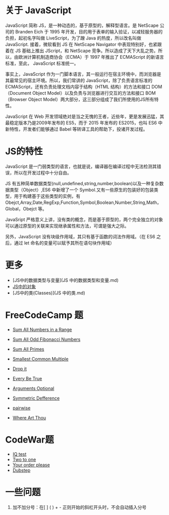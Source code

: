 # 关于 JavaScript
JavaScript 简称 JS，是一种动态的，基于原型的，解释型语言。是 NetScape 公司的 Branden Eich 于 1995 年开发，目的用于表单的输入验证，以减轻服务器的负担，起初名字叫做 LiveScript，为了蹭 Java 的热度，所以改名叫做 JavaScript. 接着，微软看到 JS 在 NetScape Navigator 中表现特别好，也紧跟着在 JS 基础上推出 JScript，和 NetScape 竞争。所以造成了天下大乱之势。所以，由欧洲计算机制造商协会（ECMA）于 1997 年推出了 ECMAScript 的新语言标准，至此， JavaScript 标准统一。

事实上，JavaScript 作为一门脚本语言，其一般运行在宿主环境中，而浏览器是其最常见的宿主环境。所以，我们常讲的 JavaScript，除了负责语言标准的 ECMAScript，还有负责处理文档内容于结构（HTML 结构）的方法和接口 DOM（Document Object Model）以及负责与浏览器进行交互的方法和接口 BOM（Browser Object Model）两大部分，这三部分组成了我们所使用的JS所有特性。

JavaScript 在 Web 开发领域绝对是当之无愧的王者，近些年，更是发展迅猛，其最稳定版本乃是2009年发布的 ES5，而于 2015 年发布的 ES2015，也叫 ES6 中新特性，开发者们能够通过 Babel 等转译工具的帮助下，投诸开发过程。

# JS的特性
JavaScript 是一门弱类型的语言，也就是说，编译器在编译过程中无法检测其错误，所以在开发过程中十分自由。

JS 有五种简单数据类型(null,undefined,string,number,boolean)以及一种复杂数据类型（Object）,ES6 中新增了一个 Symbol.又有一些原生的包装好的包装类型，用于构建基于这些类型的实例，有 Obejct,Array,Date,RegExp,Function,Symbol,Boolean,Number,String,Math，Global，Obejct 等。

JavaSript 严格意义上讲，没有类的概念，而是基于原型的，两个完全独立的对象可以通过原型的关联来实现继承属性和方法，可谓是强大之际。

另外，JavaScript 没有块级作用域，其只有基于函数的词法作用域。（在 ES6 之后，通过 let 命名的变量可以赋予其所在语句块作用域）

# 更多
- [JS中的数据类型与变量](JS 中的数据类型和变量.md)
- [JS中的对象](关于对象.md)
- [JS中的类(Classes)](JS 中的类.md)

# FreeCodeCamp 题
- [Sum All Numbers in a Range](FreeCodeCamp/Sum-All-Numbers-in-a-Range.md)
- [Sum All Odd Fibonacci Numbers](FreeCodeCamp/Sum-All-Odd-Fibonacci-Numbers.md)
- [Sum All Primes](FreeCodeCamp/Sum-All-Primes.md)
- [Smallest Common Multiple](FreeCodeCamp/Smallest-Common-Multiple.md)

- [Drop it](FreeCodeCamp/Drop-it.md)
- [Every Be True](FreeCodeCamp/Everything-Be-True.md)
- [Arguments Optional](FreeCodeCamp/Arguments-Optional.md)
- [Symmetric Defference](FreeCodeCamp/symmetric-difference.md)
- [pairwise](FreeCodeCamp/Pairwise.md)
- [Where Art Thou](FreeCodeCamp/Where-art-thou.md)

# CodeWar题
- [IQ test](codewar/IQtest.md)
- [Two to one](codewar/Two-to-one.md)
- [Your order please](codewar/Your-order-please.md)
- [Dubstep](codewar/DubStep.md)

# 一些问题

1. 加不加分号：在[ ] ( ) + - 正则开始的斜杠开头时，不会自动插入分号
